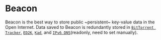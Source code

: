 # Beacon
Beacon is the best way to store public ~persistent~ key-value data 
in the Open Internet. Data saved to Beacon is redundantly stored in
[`BitTorrent Tracker`](https://en.wikipedia.org/wiki/BitTorrent_tracker),
[`ED2K`](https://en.wikipedia.org/wiki/EDonkey_network),
[`Kad`](https://en.wikipedia.org/wiki/Kad_network),
and [`IPv6 DNS`](https://en.wikipedia.org/wiki/IPv6_address)(readonly, need to set manually).

